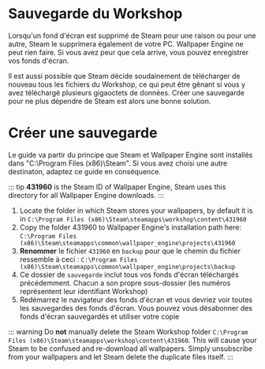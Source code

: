 # Sauvegarde du Workshop

Lorsqu'un fond d'écran est supprimé de Steam pour une raison ou pour une autre, Steam le supprimera également de votre PC. Wallpaper Engine ne peut rien faire. Si vous avez peur que cela arrive, vous pouvez enregistrer vos fonds d'écran.

Il est aussi possible que Steam décide soudainement de télécharger de nouveau tous les fichiers du Workshop, ce qui peut être gênant si vous y avez téléchargé plusieurs gigaoctets de données. Créer une sauvegarde pour ne plus dépendre de Steam est alors une bonne solution.

# Créer une sauvegarde

Le guide va partir du principe que Steam et Wallpaper Engine sont installés dans "C:\Program Files (x86)\Steam\". Si vous avez choisi une autre destinaton, adaptez ce guide en conséquence.

::: tip
**431960** is the Steam ID of Wallpaper Engine, Steam uses this directory for all Wallpaper Engine downloads.
:::

1. Locate the folder in which Steam stores your wallpapers, by default it is in `C:\Program Files (x86)\Steam\steamapps\workshop\content\431960`
2. Copy the folder 431960 to Wallpaper Engine's installation path here: `C:\Program Files (x86)\Steam\steamapps\common\wallpaper_engine\projects\431960`
3. **Renommer** le fichier `431960` en `backup` pour que le chemin du fichier ressemble à ceci : `C:\Program Files (x86)\Steam\steamapps\common\wallpaper_engine\projects\backup`
4. Ce dossier de `sauvegarde` inclut tous vos fonds d'écran téléchargés précédemment. Chacun a son propre sous-dossier (les numéros représentent leur identifiant Workshop)
5. Redémarrez le navigateur des fonds d'écran et vous devriez voir toutes les sauvegardes des fonds d'écran. Vous pouvez vous désabonner des fonds d'écran sauvegardés et utiliser votre copie

::: warning
Do **not** manually delete the Steam Workshop folder `C:\Program Files (x86)\Steam\steamapps\workshop\content\431960`. This will cause your Steam to be confused and re-download all wallpapers. Simply unsubscribe from your wallpapers and let Steam delete the duplicate files itself.
:::